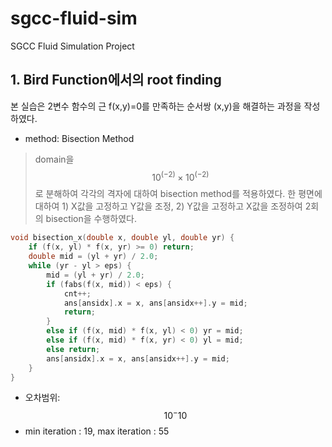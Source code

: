 # sgcc-fluid-sim
SGCC Fluid Simulation Project 
## 1. Bird Function에서의 root finding

본 실습은 2변수 함수의 근 f(x,y)=0를 만족하는 순서쌍 (x,y)을 해결하는 과정을 작성하였다.

* method: Bisection Method
>   domain을 $$10^(-2) \times 10^(-2)$$로 분해하여 각각의 격자에 대하여 bisection method를 적용하였다.
>   한 평면에 대하여 1) X값을 고정하고 Y값을 조정, 2) Y값을 고정하고 X값을 조정하여 2회의 bisection을 수행하였다.
```c
void bisection_x(double x, double yl, double yr) {
	if (f(x, yl) * f(x, yr) >= 0) return;
	double mid = (yl + yr) / 2.0;
	while (yr - yl > eps) {
		mid = (yl + yr) / 2.0;
		if (fabs(f(x, mid)) < eps) {
			cnt++;
			ans[ansidx].x = x, ans[ansidx++].y = mid;
			return;
		}
		else if (f(x, mid) * f(x, yl) < 0) yr = mid;
		else if (f(x, mid) * f(x, yr) < 0) yl = mid;
		else return;
		ans[ansidx].x = x, ans[ansidx++].y = mid;
	}
}
```
* 오차범위: $$10^-10$$
* min iteration : 19, max iteration : 55
